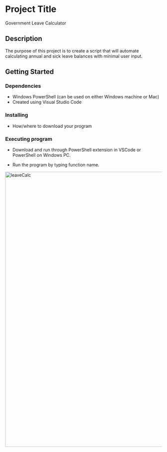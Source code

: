# Project Title

Government Leave Calculator

## Description

The purpose of this project is to create a script that will automate calculating annual and sick leave balances with minimal user input.

## Getting Started

### Dependencies

* Windows PowerShell (can be used on either Windows machine or Mac)
* Created using Visual Studio Code

### Installing

* How/where to download your program

### Executing program

* Download and run through PowerShell extension in VSCode or PowerShell on Windows PC. 

* Run the program by typing function name.



<img width="881" alt="leaveCalc" src="https://user-images.githubusercontent.com/92267723/205527325-883d5e61-e203-4b40-8634-2e9169dcccd4.png">


